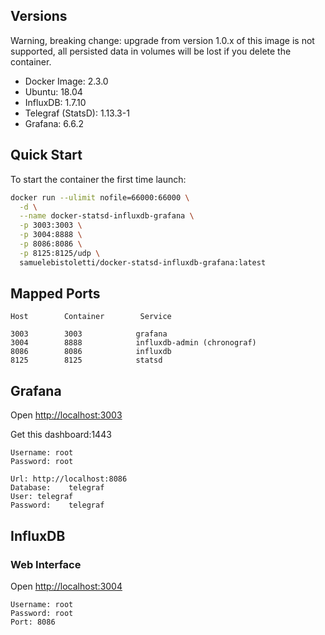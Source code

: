 ## Versions
Warning, breaking change: upgrade from version 1.0.x of this image is not supported, all persisted data in volumes will be lost if you delete the container.
- Docker Image: 2.3.0
- Ubuntu: 18.04
- InfluxDB: 1.7.10
- Telegraf (StatsD): 1.13.3-1
- Grafana: 6.6.2
## Quick Start
To start the container the first time launch:

```bash
docker run --ulimit nofile=66000:66000 \
  -d \
  --name docker-statsd-influxdb-grafana \
  -p 3003:3003 \
  -p 3004:8888 \
  -p 8086:8086 \
  -p 8125:8125/udp \
  samuelebistoletti/docker-statsd-influxdb-grafana:latest
```
## Mapped Ports

```
Host        Container        Service

3003        3003            grafana
3004        8888            influxdb-admin (chronograf)
8086        8086            influxdb
8125        8125            statsd
```

## Grafana

Open [http://localhost:3003](http://localhost:3003/) 

Get this dashboard:1443

```
Username: root
Password: root
```

```
Url: http://localhost:8086
Database:    telegraf
User: telegraf
Password:    telegraf
```

## InfluxDB

### Web Interface

Open [http://localhost:3004](http://localhost:3004/)

```
Username: root
Password: root
Port: 8086
```

##### 
